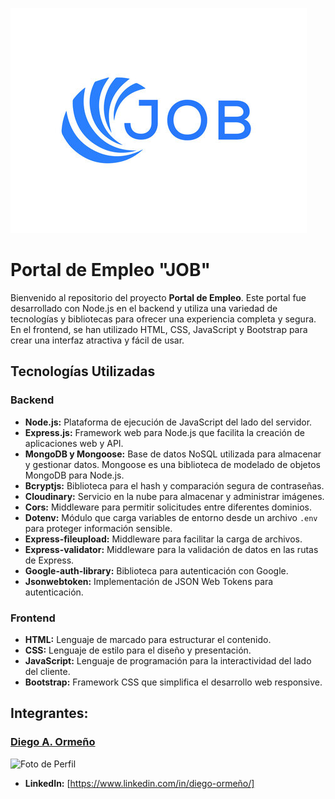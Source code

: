 ![Vista Previa del Portal](https://github.com/No-Country/c15-11-n-node-react/blob/main/frontend/assets/joblogo.jpg)

# Portal de Empleo "JOB"

Bienvenido al repositorio del proyecto **Portal de Empleo**. Este portal fue desarrollado con Node.js en el backend y utiliza una variedad de tecnologías y bibliotecas para ofrecer una experiencia completa y segura. En el frontend, se han utilizado HTML, CSS, JavaScript y Bootstrap para crear una interfaz atractiva y fácil de usar.

## Tecnologías Utilizadas

### Backend
- **Node.js:** Plataforma de ejecución de JavaScript del lado del servidor.
- **Express.js:** Framework web para Node.js que facilita la creación de aplicaciones web y API.
- **MongoDB y Mongoose:** Base de datos NoSQL utilizada para almacenar y gestionar datos. Mongoose es una biblioteca de modelado de objetos MongoDB para Node.js.
- **Bcryptjs:** Biblioteca para el hash y comparación segura de contraseñas.
- **Cloudinary:** Servicio en la nube para almacenar y administrar imágenes.
- **Cors:** Middleware para permitir solicitudes entre diferentes dominios.
- **Dotenv:** Módulo que carga variables de entorno desde un archivo `.env` para proteger información sensible.
- **Express-fileupload:** Middleware para facilitar la carga de archivos.
- **Express-validator:** Middleware para la validación de datos en las rutas de Express.
- **Google-auth-library:** Biblioteca para autenticación con Google.
- **Jsonwebtoken:** Implementación de JSON Web Tokens para autenticación.

### Frontend
- **HTML:** Lenguaje de marcado para estructurar el contenido.
- **CSS:** Lenguaje de estilo para el diseño y presentación.
- **JavaScript:** Lenguaje de programación para la interactividad del lado del cliente.
- **Bootstrap:** Framework CSS que simplifica el desarrollo web responsive.



## Integrantes:

### [Diego A. Ormeño](https://github.com/rijmjada)
![Foto de Perfil](https://avatars.githubusercontent.com/u/72719844?s=400&u=4dd5e7eea89197902b934e2fc115c6b6a9334194&v=4)

- **LinkedIn:** [https://www.linkedin.com/in/diego-ormeño/]